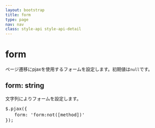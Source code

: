 ```yaml
---
layout: bootstrap
title: form
type: page
nav: nav
class: style-api style-api-detail
---
```


# form
ページ遷移にpjaxを使用するフォームを設定します。初期値は`null`です。

## form: string
文字列によりフォームを設定します。

<pre class="sh brush: js;">
$.pjax({
　　form: 'form:not([method])'
});
</pre>
